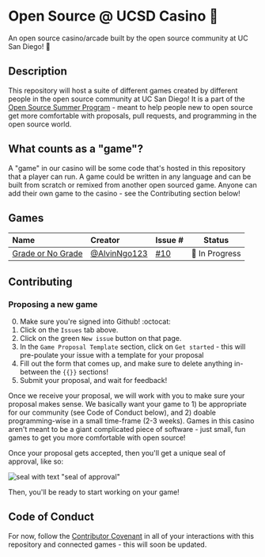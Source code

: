 # Open Source @ UCSD Casino :game_die: 

An open source casino/arcade built by the open source community at UC San Diego! :space_invader:

## Description

This repository will host a suite of different games created by different people in the open source community at UC San Diego! It is a part of the [Open Source Summer Program](https://os-ucsd.github.io/open-source-summer.html) - meant to help people new to open source get more comfortable with proposals, pull requests, and programming in the open source world.

## What counts as a "game"?

A "game" in our casino will be some code that's hosted in this repository that a player can run. A game could be written in any language and can be built from scratch or remixed from another open sourced game. Anyone can add their own game to the casino - see the Contributing section below!


## Games

|Name|Creator|Issue #|Status
|:-|:-|-|- 
|[Grade or No Grade](games/grade-or-no-grade)|[@AlvinNgo123](https://github.com/AlvinNgo123)|[#10](https://github.com/os-ucsd/casino/issues/10)|🚧 In Progress


## Contributing

### Proposing a new game

0. Make sure you're signed into Github! :octocat:
1. Click on the `Issues` tab above.
2. Click on the green `New issue` button on that page.
3. In the `Game Proposal Template` section, click on `Get started` - this will pre-poulate your issue with a template for your proposal
4. Fill out the form that comes up, and make sure to delete anything in-between the `{{}}` sections!
5. Submit your proposal, and wait for feedback!

Once we receive your proposal, we will work with you to make sure your proposal makes sense. We basically want your game to 1) be appropriate for our community (see Code of Conduct below), and 2) doable programming-wise in a small time-frame (2-3 weeks). Games in this casino aren't meant to be a giant complicated piece of software - just small, fun games to get you more comfortable with open source!

Once your proposal gets accepted, then you'll get a unique seal of approval, like so:

![seal with text "seal of approval"](https://media.giphy.com/media/13zeE9qQNC5IKk/giphy.gif)

Then, you'll be ready to start working on your game!


## Code of Conduct

For now, follow the [Contributor Covenant](https://www.contributor-covenant.org/) in all of your interactions with this repository and connected games - this will soon be updated.
